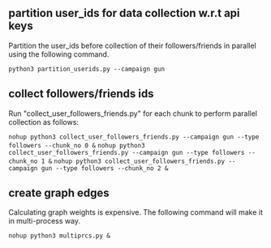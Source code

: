 ## partition user_ids for data collection w.r.t api keys
Partition the user_ids before collection of their followers/friends in parallel using the following command.

`python3 partition_userids.py --campaign gun`

## collect followers/friends ids 
Run "collect_user_followers_friends.py" for each chunk to perform parallel collection as follows:

`nohup python3 collect_user_followers_friends.py --campaign gun --type followers --chunk_no 0 &`
`nohup python3 collect_user_followers_friends.py --campaign gun --type followers --chunk_no 1 &`
`nohup python3 collect_user_followers_friends.py --campaign gun --type followers --chunk_no 2 &`

## create graph edges 
Calculating graph weights is expensive. The following command will make it in multi-process way.

`nohup python3 multiprcs.py &`